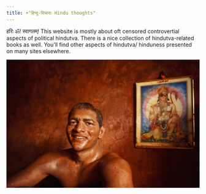 ```yaml
---
title: +"हिन्दु-विचाराः Hindu thoughts"
---
```


हरिः ॐ! स्वागतम्!
This website is mostly about oft censored controvertial aspects of political hindutva. There is a nice collection of hindutva-related books as well. You'll find other aspects of hindutva/ hinduness presented on many sites elsewhere. 

![](images/malla-welcome.jpg)